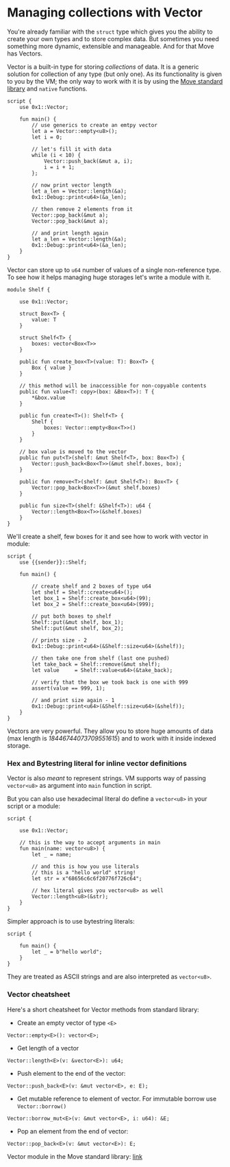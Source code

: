 # Managing collections with Vector

You're already familiar with the `struct` type which gives you the ability to create your own types and to store complex data. But sometimes you need something more dynamic, extensible and manageable. And for that Move has Vectors.

Vector is a built-in type for storing *collections* of data. It is a generic solution for collection of any type (but only one). As its functionality is given to you by the VM; the only way to work with it is by using the [Move standard library](https://github.com/diem/move/tree/main/language/move-stdlib/sources) and `native` functions.

```Move
script {
    use 0x1::Vector;

    fun main() {
        // use generics to create an emtpy vector
        let a = Vector::empty<u8>();
        let i = 0;

        // let's fill it with data
        while (i < 10) {
            Vector::push_back(&mut a, i);
            i = i + 1;
        };

        // now print vector length
        let a_len = Vector::length(&a);
        0x1::Debug::print<u64>(&a_len);

        // then remove 2 elements from it
        Vector::pop_back(&mut a);
        Vector::pop_back(&mut a);

        // and print length again
        let a_len = Vector::length(&a);
        0x1::Debug::print<u64>(&a_len);
    }
}
```

Vector can store up to `u64` number of values of a single non-reference type. To see how it helps managing huge storages let's write a module with it.

```Move
module Shelf {

    use 0x1::Vector;

    struct Box<T> {
        value: T
    }

    struct Shelf<T> {
        boxes: vector<Box<T>>
    }

    public fun create_box<T>(value: T): Box<T> {
        Box { value }
    }

    // this method will be inaccessible for non-copyable contents
    public fun value<T: copy>(box: &Box<T>): T {
        *&box.value
    }

    public fun create<T>(): Shelf<T> {
        Shelf {
            boxes: Vector::empty<Box<T>>()
        }
    }

    // box value is moved to the vector
    public fun put<T>(shelf: &mut Shelf<T>, box: Box<T>) {
        Vector::push_back<Box<T>>(&mut shelf.boxes, box);
    }

    public fun remove<T>(shelf: &mut Shelf<T>): Box<T> {
        Vector::pop_back<Box<T>>(&mut shelf.boxes)
    }

    public fun size<T>(shelf: &Shelf<T>): u64 {
        Vector::length<Box<T>>(&shelf.boxes)
    }
}
```

We'll create a shelf, few boxes for it and see how to work with vector in module:

```Move
script {
    use {{sender}}::Shelf;

    fun main() {

        // create shelf and 2 boxes of type u64
        let shelf = Shelf::create<u64>();
        let box_1 = Shelf::create_box<u64>(99);
        let box_2 = Shelf::create_box<u64>(999);

        // put both boxes to shelf
        Shelf::put(&mut shelf, box_1);
        Shelf::put(&mut shelf, box_2);

        // prints size - 2
        0x1::Debug::print<u64>(&Shelf::size<u64>(&shelf));

        // then take one from shelf (last one pushed)
        let take_back = Shelf::remove(&mut shelf);
        let value     = Shelf::value<u64>(&take_back);

        // verify that the box we took back is one with 999
        assert(value == 999, 1);

        // and print size again - 1
        0x1::Debug::print<u64>(&Shelf::size<u64>(&shelf));
    }
}
```

Vectors are very powerful. They allow you to store huge amounts of data (max length is *18446744073709551615*) and to work with it inside indexed storage.

### Hex and Bytestring literal for inline vector definitions

Vector is also *meant* to represent strings. VM supports way of passing `vector<u8>` as argument into `main` function in script.

But you can also use hexadecimal literal do define a `vector<u8>` in your script or a module:

```Move
script {

    use 0x1::Vector;

    // this is the way to accept arguments in main
    fun main(name: vector<u8>) {
        let _ = name;

        // and this is how you use literals
        // this is a "hello world" string!
        let str = x"68656c6c6f20776f726c64";

        // hex literal gives you vector<u8> as well
        Vector::length<u8>(&str);
    }
}
```

Simpler approach is to use bytestring literals:

```Move
script {

    fun main() {
        let _ = b"hello world";
    }
}
```

They are treated as ASCII strings and are also interpreted as `vector<u8>`.

### Vector cheatsheet

Here's a short cheatsheet for Vector methods from standard library:

- Create an empty vector of type `<E>`
```Move
Vector::empty<E>(): vector<E>;
```
- Get length of a vector
```Move
Vector::length<E>(v: &vector<E>): u64;
```
- Push element to the end of the vector:
```Move
Vector::push_back<E>(v: &mut vector<E>, e: E);
```
- Get mutable reference to element of vector. For immutable borrow use `Vector::borrow()`
```
Vector::borrow_mut<E>(v: &mut vector<E>, i: u64): &E;
```
- Pop an element from the end of vector:
```
Vector::pop_back<E>(v: &mut vector<E>): E;
```

Vector module in the Move standard library: [link](https://github.com/diem/move/blob/main/language/move-stdlib/sources/Vector.move)

